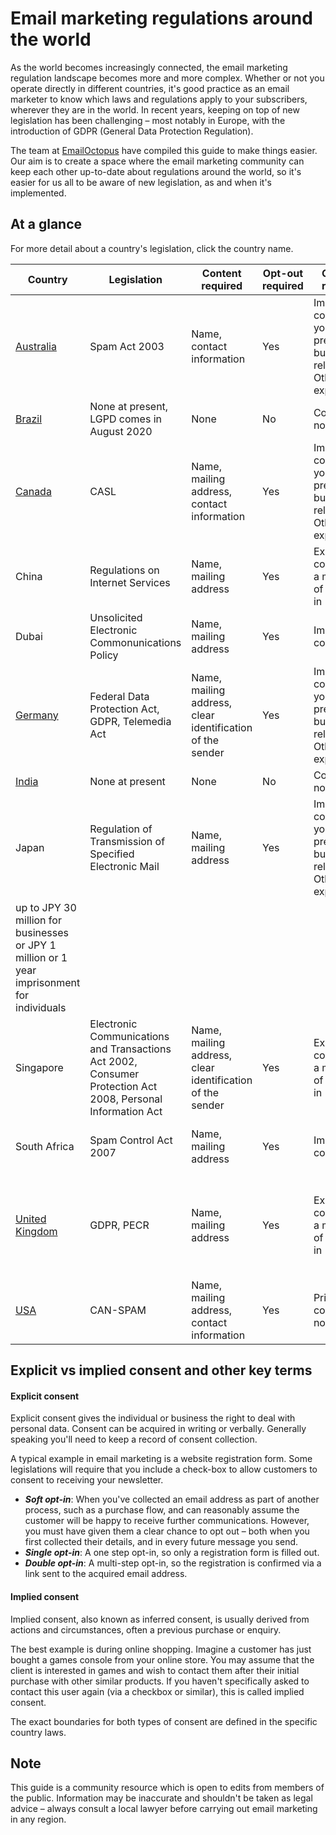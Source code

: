 # Email marketing regulations around the world

As the world becomes increasingly connected, the email marketing regulation landscape becomes more and more complex. Whether or not you operate directly in different countries, it's good practice as an email marketer to know which laws and regulations apply to your subscribers, wherever they are in the world. In recent years, keeping on top of new legislation has been challenging – most notably in Europe, with the introduction of GDPR (General Data Protection Regulation).

The team at [EmailOctopus](https://emailoctopus.com/?utm_source=github) have compiled this guide to make things easier. Our aim is to create a space where the email marketing community can keep each other up-to-date about regulations around the world, so it's easier for us all to be aware of new legislation, as and when it's implemented.

## At a glance

For more detail about a country's legislation, click the country name.

| Country| Legislation | Content required| Opt-out required| Consent required | Penalties|
| ------------- | ------------- | ------------- | ------------- |-------------  | -------------|
| [Australia](/country/australia.md)  | Spam Act 2003 | Name, contact information| Yes| Implied consent if you have a previous business relationship. Otherwise, explicit | Up to $1.8m AUD per day |
| [Brazil](/country/brazil.md)  | None at present, LGPD comes in August 2020 | None | No| Consent is not required | None |
| [Canada](/country/canada.md)  | CASL | Name, mailing address, contact information| Yes| Implied consent if you have a previous business relationship. Otherwise, explicit | Up to $10m CAD per violation |
| China | Regulations on Internet Services | Name, mailing address | Yes | Explicit consent, via a minimum of soft opt-in | CNY 10,000-30,000 per email |
| Dubai | Unsolicited Electronic Commonunications Policy | Name, mailing address | Yes | Implied consent | fines of up to AED 10 million |
| [Germany](/country/germany.md)  | Federal Data Protection Act, GDPR, Telemedia Act | Name, mailing address, clear identification of the sender| Yes| Implied consent if you have a previous business relationship. Otherwise, explicit | Up to €20m, or 4% annual global turnover – whichever is higher |
| [India](/country/india.md)  | None at present | None | No| Consent is not required | None |
| Japan | Regulation of Transmission of Specified Electronic Mail | Name, mailing address | Yes | Implied consent if you have a previous business relationship. Otherwise, explicit
| up to JPY 30 million for businesses or JPY 1 million or 1 year imprisonment for individuals |
| Singapore | Electronic Communications and Transactions Act 2002, Consumer Protection Act 2008, Personal Information Act | Name, mailing address, clear identification of the sender | Yes | Explicit consent, via a minimum of soft opt-in | $25 SGD per email, up to $1 million |
| South Africa | Spam Control Act 2007 | Name, mailing address | Yes | Implied consent | $25 SGD per email, up to $1 million |
| [United Kingdom](/country/uk.md)  | GDPR, PECR | Name, mailing address| Yes| Explicit consent, via a minimum of soft opt-in | Up to €20m, or 4% annual global turnover – whichever is higher |
| [USA](/country/usa.md)  | CAN-SPAM | Name, mailing address, contact information| Yes| Prior consent is not required | Up to $16,000 per violation |



## Explicit vs implied consent and other key terms

#### Explicit consent
Explicit consent gives the individual or business the right to deal with personal data. Consent can be acquired in writing or verbally. Generally speaking you'll need to keep a record of consent collection.

A typical example in email marketing is a website registration form. Some legislations will require that you include a check-box to allow customers to consent to receiving your newsletter.

- **_Soft opt-in_**: When you've collected an email address as part of another process, such as a purchase flow, and can reasonably assume the customer will be happy to receive further communications. However, you must have given them a clear chance to opt out – both when you first collected their details, and in every future message you send.
- **_Single opt-in_**: A one step opt-in, so only a registration form is filled out. 
- **_Double opt-in_**: A multi-step opt-in, so the registration is confirmed via a link sent to the acquired email address.

#### Implied consent
Implied consent, also known as inferred consent, is usually derived from actions and circumstances, often a previous purchase or enquiry.

The best example is during online shopping. Imagine a customer has just bought a games console from your online store. You may assume that the client is interested in games and wish to contact them after their initial purchase with other similar products. If you haven't specifically asked to contact this user again (via a checkbox or similar), this is called implied consent. 

The exact boundaries for both types of consent are defined in the specific country laws.

## Note

This guide is a community resource which is open to edits from members of the public. Information may be inaccurate and shouldn't be taken as legal advice – always consult a local lawyer before carrying out email marketing in any region.
